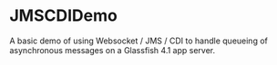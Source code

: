 JMSCDIDemo
==========

A basic demo of using Websocket / JMS / CDI to handle queueing of asynchronous messages on a Glassfish 4.1 app server.

